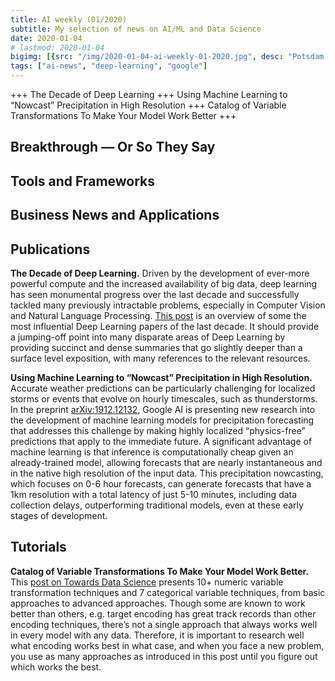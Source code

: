 ```yaml
---
title: AI weekly (01/2020)
subtitle: My selection of news on AI/ML and Data Science
date: 2020-01-04
# lastmod: 2020-01-04
bigimg: [{src: "/img/2020-01-04-ai-weekly-01-2020.jpg", desc: "Potsdam (2019)"}]
tags: ["ai-news", "deep-learning", "google"]
---
```


+++ The Decade of Deep Learning +++ Using Machine Learning to “Nowcast” Precipitation in High Resolution +++ Catalog of Variable Transformations To Make Your Model Work Better +++
 

<!--more-->

## Breakthrough &mdash; Or So They Say


 


## Tools and Frameworks

 


## Business News and Applications





## Publications

**The Decade of Deep Learning.** Driven by the development of ever-more powerful compute and the increased availability of big data, deep learning has seen monumental progress over the last decade and successfully tackled many previously intractable problems, especially in Computer Vision and Natural Language Processing. [This post](https://leogao.dev/2019/12/31/The-Decade-of-Deep-Learning/) is an overview of some the most influential Deep Learning papers of the last decade. It should provide a jumping-off point into many disparate areas of Deep Learning by providing succinct and dense summaries that go slightly deeper than a surface level exposition, with many references to the relevant resources.


**Using Machine Learning to “Nowcast” Precipitation in High Resolution.** Accurate weather predictions can be particularly challenging for localized storms or events that evolve on hourly timescales, such as thunderstorms. In the preprint [arXiv:1912.12132](https://arxiv.org/abs/1912.12132),  Google AI is presenting new research into the development of machine learning models for precipitation forecasting that addresses this challenge by making highly localized “physics-free” predictions that apply to the immediate future. A significant advantage of machine learning is that inference is computationally cheap given an already-trained model, allowing forecasts that are nearly instantaneous and in the native high resolution of the input data. This precipitation nowcasting, which focuses on 0-6 hour forecasts, can generate forecasts that have a 1km resolution with a total latency of just 5-10 minutes, including data collection delays, outperforming traditional models, even at these early stages of development.


## Tutorials

**Catalog of Variable Transformations To Make Your Model Work Better.** This [post on Towards Data Science](https://towardsdatascience.com/catalog-of-variable-transformations-to-make-your-model-works-better-7b506bf80b97) presents 10+ numeric variable transformation techniques and 7 categorical variable techniques, from basic approaches to advanced approaches. Though some are known to work better than others, e.g. target encoding has great track records than other encoding techniques, there’s not a single approach that always works well in every model with any data. Therefore, it is important to research well what encoding works best in what case, and when you face a new problem, you use as many approaches as introduced in this post until you figure out which works the best.

